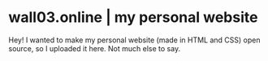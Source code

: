 # wall03.online | my personal website
Hey! I wanted to make my personal website (made in HTML and CSS) open source, so I uploaded it here. Not much else to say.
